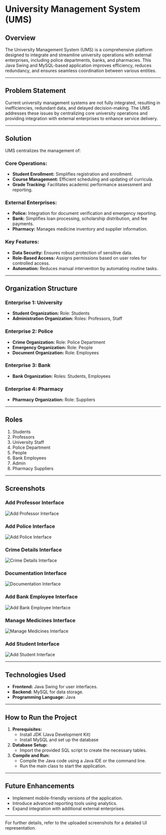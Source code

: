 # University Management System (UMS)

## Overview
The University Management System (UMS) is a comprehensive platform designed to integrate and streamline university operations with external enterprises, including police departments, banks, and pharmacies. This Java Swing and MySQL-based application improves efficiency, reduces redundancy, and ensures seamless coordination between various entities.

---

## Problem Statement
Current university management systems are not fully integrated, resulting in inefficiencies, redundant data, and delayed decision-making. The UMS addresses these issues by centralizing core university operations and providing integration with external enterprises to enhance service delivery.

---

## Solution
UMS centralizes the management of:

### Core Operations:
- **Student Enrollment:** Simplifies registration and enrollment.
- **Course Management:** Efficient scheduling and updating of curricula.
- **Grade Tracking:** Facilitates academic performance assessment and reporting.

### External Enterprises:
- **Police:** Integration for document verification and emergency reporting.
- **Bank:** Simplifies loan processing, scholarship distribution, and fee payments.
- **Pharmacy:** Manages medicine inventory and supplier information.

### Key Features:
- **Data Security:** Ensures robust protection of sensitive data.
- **Role-Based Access:** Assigns permissions based on user roles for controlled access.
- **Automation:** Reduces manual intervention by automating routine tasks.

---

## Organization Structure

### Enterprise 1: University
- **Student Organization:** Role: Students
- **Administration Organization:** Roles: Professors, Staff

### Enterprise 2: Police
- **Crime Organization:** Role: Police Department
- **Emergency Organization:** Role: People
- **Document Organization:** Role: Employees

### Enterprise 3: Bank
- **Bank Organization:** Roles: Students, Employees

### Enterprise 4: Pharmacy
- **Pharmacy Organization:** Role: Suppliers

---

## Roles
1. Students
2. Professors
3. University Staff
4. Police Department
5. People
6. Bank Employees
7. Admin
8. Pharmacy Suppliers

---

## Screenshots

### Add Professor Interface
![Add Professor Interface](AED_Final_Project/Group8FinalProject/Documents/2.png)

### Add Police Interface
![Add Police Interface](AED_Final_Project/Group8FinalProject/Documents/3.png)

### Crime Details Interface
![Crime Details Interface](AED_Final_Project/Group8FinalProject/Documents/4.png)

### Documentation Interface
![Documentation Interface](AED_Final_Project/Group8FinalProject/Documents/5.png)

### Add Bank Employee Interface
![Add Bank Employee Interface](AED_Final_Project/Group8FinalProject/Documents/6.png)

### Manage Medicines Interface
![Manage Medicines Interface](AED_Final_Project/Group8FinalProject/Documents/7.png)

### Add Student Interface
![Add Student Interface](AED_Final_Project/Group8FinalProject/Documents/1.png)

---

## Technologies Used
- **Frontend:** Java Swing for user interfaces.
- **Backend:** MySQL for data storage.
- **Programming Language:** Java

---

## How to Run the Project
1. **Prerequisites:**
   - Install JDK (Java Development Kit)
   - Install MySQL and set up the database
2. **Database Setup:**
   - Import the provided SQL script to create the necessary tables.
3. **Compile and Run:**
   - Compile the Java code using a Java IDE or the command line.
   - Run the main class to start the application.

---

## Future Enhancements
- Implement mobile-friendly versions of the application.
- Introduce advanced reporting tools using analytics.
- Expand integration with additional external enterprises.

---

For further details, refer to the uploaded screenshots for a detailed UI representation.
